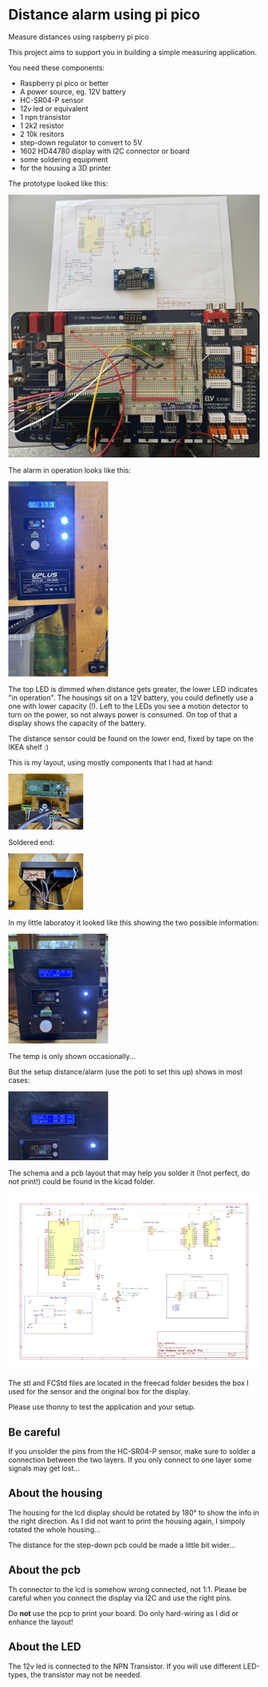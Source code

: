 # Distance alarm using pi pico
Measure distances using raspberry pi pico

This project aims to support you in building a simple measuring application.

You need these components:

* Raspberry pi pico or better
* A power source, eg. 12V battery
* HC-SR04-P sensor
* 12v led or equivalent
* 1 npn transistor
* 1 2k2 resistor
* 2 10k resitors
* step-down regulator to convert to 5V
* 1602 HD44780 display with I2C connector or board
* some soldering equipment
* for the housing a 3D printer

The prototype looked like this:

![](pic/distance_alarm_prototype.jpeg)

The alarm in operation looks like this:

<img src="pic/in_operation.jpg" width=200>

The top LED is dimmed when distance gets greater, the lower LED indicates "in operation". The housings sit on a 12V battery, you could definetly use a one with lower capacity (!). Left to the LEDs you see a motion detector to turn on the power, so not always power is consumed. On top of that a display shows the capacity of the battery.

The distance sensor could be found on the lower end, fixed by tape on the IKEA shelf :) 

This is my layout, using mostly components that I had at hand:

<img src="pic/upper_view.jpg" width=150>

Soldered end:

<img src="pic/soldered.jpg" width=150>

In my little laboratoy it looked like this showing the two possible information:

<img src="pic/laboratory_trial.jpg" width=200>

The temp is only shown occasionally...

But the setup distance/alarm (use the poti to set this up) shows in most cases:

<img src="pic/laboratory_trial_2.jpg" width=200> 

The schema and a pcb layout that may help you solder it (!not perfect, do not print!) could be found in the kicad folder.

![](pic/schema_20250430_v02.jpg)

The stl and FCStd files are located in the freecad folder besides the box I used for the sensor and the original box for the display.

Please use thonny to test the application and your setup.

## Be careful
If you unsolder the pins from the HC-SR04-P sensor, make sure to solder a connection between the two layers. If you only connect to one layer some signals may get lost...

## About the housing
The housing for the lcd display should be rotated by 180° to show the info in the right direction. As I did not want to print the housing again, I simpoly rotated the whole housing...

The distance for the step-down pcb could be made a little bit wider...

## About the pcb
Th connector to the lcd is somehow wrong connected, not 1:1. Please be careful when you connect the display via I2C and use the right pins.

Do **not** use the pcp to print your board. Do only hard-wiring as I did or enhance the layout!

## About the LED
The 12v led is connected to the NPN Transistor. If you will use different LED-types, the transistor may not be needed.
